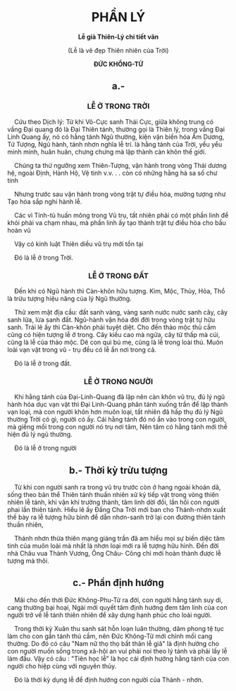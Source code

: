 # <center>PHẦN LÝ</center>

<center>
  
  **Lễ giả Thiên-Lý chi tiết văn**
  
  (Lễ là vẽ đẹp Thiên nhiên của Trời)
  
  **ĐỨC KHỔNG-TỬ**
</center>

## <center>a.-</center>

### <center>LỄ Ở TRONG TRỜI</center>

&nbsp;&nbsp;&nbsp;&nbsp;Cứu theo Dịch lý: Từ khi Vô-Cực sanh Thái Cực, giữa không trung có vầng Đại quang đó là Đại Thiên tánh, thường gọi là Thiên lý, trong vầng Đại Linh Quang ấy, nó có hằng tánh Ngũ thường, kiện vận biến hóa Âm Dương, Tứ Tượng, Ngũ hành, tánh nhơn nghĩa lễ trí. là hằng tánh của Trời, yểu yểu minh minh, huân huân, chưng chưng mà lập thành càn khôn thế giới.

&nbsp;&nbsp;&nbsp;&nbsp;Chúng ta thử ngưỡng xem Thiên-Tượng, vận hành trong vòng Thái dương hệ, ngoài Định, Hành Hộ, Vệ tinh v.v. . . còn có những hằng hà sa số chư tinh

&nbsp;&nbsp;&nbsp;&nbsp;Nhưng trước sau vận hành trong vòng trật tự điều hòa, mường tượng như Tạo hóa sắp nghi hành lễ.

&nbsp;&nbsp;&nbsp;&nbsp;Các vì Tính-tủ huấn mông trong Vũ trụ, tất nhiên phải có một phần linh để khỏi phải va chạm nhau, mà phần linh ấy tạo thành trật tự điều hòa cho bầu hoàn vũ

&nbsp;&nbsp;&nbsp;&nbsp;Vậy có kinh luật Thiên diều vũ trụ mới tồn tại 

&nbsp;&nbsp;&nbsp;&nbsp;Đó là lễ ở trong Trời.

### <center>LỄ Ở TRONG ĐẤT</center>

&nbsp;&nbsp;&nbsp;&nbsp;Đến khi có Ngũ hành thì Càn-khôn hữu tượng. Kim, Mộc, Thủy, Hỏa, Thổ là trừu tượng hiệu năng của lý Ngũ thường.

&nbsp;&nbsp;&nbsp;&nbsp;Thử xem mặt địa cầu: đất sanh vàng, vàng sanh nước nước sanh cây, cây sanh lửa, lừa sanh đất. Ngũ-hành vận hóa đời đời trong vòng trật tự hữu sanh. Trái lẽ ấy thì Càn-khôn phải tuyệt diệt. Cho đến thảo mộc thủ cầm cũng có hiện tượng lễ ở trong. Cây kiều cao mà ngửa, cây tử thấp mà cúi, cũng là lễ của thảo mộc. Dê con quì bú mẹ, cũng là lễ trong loài thú. Muôn loài vạn vật trong vũ - trụ đều có lễ ẩn nơi trong cả. 

&nbsp;&nbsp;&nbsp;&nbsp;Đó là lễ ở trong đất.

### <center>LỄ Ở TRONG NGƯỜI</center>

&nbsp;&nbsp;&nbsp;&nbsp;Khi hằng tánh của Đại-Linh-Quang đã lập nên càn khôn vũ trụ, đủ lý ngũ hành hóa dục vạn vật thì Đại Linh-Quang phân tánh xuống trần để lập thành vạn loại, mà con người khôn hơn muôn loại, tất nhiên đã hấp thụ đủ lý Ngũ thường Trời có gì, người có ấy. Cái hằng tánh đó nó ẩn vào trong con người, mà giềng mối trong con người nó trụ nơi tâm, Nên tâm có hằng tánh mới thề hiện đủ lý ngũ thường.

&nbsp;&nbsp;&nbsp;&nbsp;Đó là lễ ở trong người

## <center>b.- Thời kỳ trừu tượng</center>

&nbsp;&nbsp;&nbsp;&nbsp;Từ khi con người sanh ra trong vũ trụ trước còn ở hang ngoài khoán dã, sống theo bản thể Thiên tánh thuần nhiên xử kỷ tiếp vật trong vòng thiên nhiên lễ tánh, khi vận khí trưởng thành, tâm linh dời đồi, lần hồi con người phai lần thiên tánh. Hiểu lẽ ấy Đấng Cha Trời mới ban cho Thánh-nhơn xuất thế bày ra lễ tượng hữu bình để dẫn nhơn-sanh trở lại con đường thiên tánh thuần nhiên,

&nbsp;&nbsp;&nbsp;&nbsp;Thánh nhơn thừa thiên mạng giáng trần đã am hiểu mọi sự biến diệc tâm tinh của muôn loài mà nhất là nhơn loại mới ra lễ tượng hữu hình. Đến đời nhà Châu vua Thành Vương, Ông Châu- Công chỉ mới hoàn thành được lễ tượng mà thôi.

## <center>c.- Phần định hướng</center>

&nbsp;&nbsp;&nbsp;&nbsp;Mãi cho đến thời Đức Không-Phu-Tử ra đời, con người hằng tánh suy di, cang thường bại hoại, Ngài mới quyết tâm định hướng đem tâm linh của con người trở về lễ tánh thiên nhiên để xây dựng hạnh phúc cho loài người.

&nbsp;&nbsp;&nbsp;&nbsp;Trong thời kỳ Xuân thu sanh sát hỗn loạn luân thường, dâm phong tệ tục làm cho con gần tánh thú cầm, nên Đức Không-Tử mới chỉnh mối cang thường. Do đó có câu "Nam nữ thọ thọ bất thân lễ giã" là định hướng cho con người muốn sống trong xã-hội an vui phải noi theo lý tánh và phải lấy lễ làm đầu. Vậy có câu : "Tiên học lễ" là học cái định hướng hằng tánh của con người cho hiệp cùng với nguyên thủy.

&nbsp;&nbsp;&nbsp;&nbsp;Đó là thời kỳ dụng lễ để định hướng con người của Thánh - nhơn.




